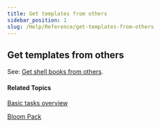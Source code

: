 ```yaml
---
title: Get templates from others
sidebar_position: 1
slug: /Help/Reference/get-templates-from-others
---
```


## Get templates from others

See: [Get shell books from others](Get_shell_books_from_others.md).

#### Related Topics

[Basic tasks overview](Basic_tasks_overview.md)

[Bloom Pack](../../Concepts/Bloom_Pack.md)